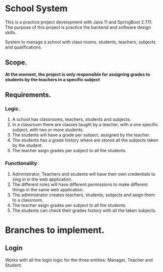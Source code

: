 # School System

This is a practice project development with Java 11 and SpringBoot 2.7.11. The purpose of this project is practice the backend and software design skills.

System to manage a school with class rooms, students, teachers, subjects and qualifications.

## Scope.

****At the moment, the project is only responsible for assigning grades to students by the teachers in a specific subject****

## Requirements.

### Logic.

1. A school has classrooms, teachers, students and subjects.
2. In a classroom there are classes taught by a teacher, with a one specific subject, with two or more students.
3. The students will have a grade per subject, assigned by the teacher.
4. The students has a grade history where are stored all the subjects taken by the student.
5. The teacher asign grades per subject to all the students.

### Functionality

1. Administrator, Teachers and students will have their own credentials to sing in in the web application.
2. The different roles will have different permissions to make different things in the same web application.
3. The administrator creates teachers, students, subjects and asign them to a classroom.
4. The teacher asign grades per subject to all the students.
5. The students can check their grades history with all the taken subjects.

# Branches to implement.

## Login

Works with all the login logic for the three entities: Manager, Teacher and Student.
